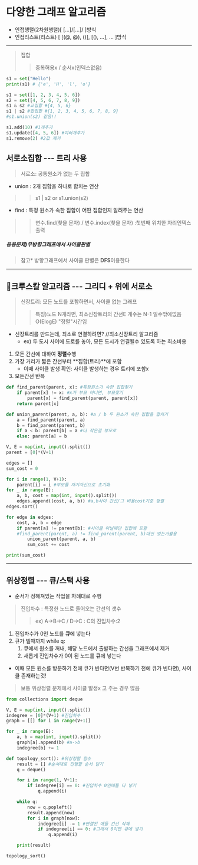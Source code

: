 # 다양한 그래프 알고리즘
- 인접행렬(2차원행렬)[ [...]/[...]/ ]방식
- 인접리스트(리스트) [ [(@, @), ()], [(), ...], ... ]방식
***
> 집합  
>   > 중복허용x / 순서x(인덱스없음)  
```python 
s1 = set("Hello")
print(s1) # {'e', 'H', 'l', 'o'}

s1 = set([1, 2, 3, 4, 5, 6])
s2 = set([4, 5, 6, 7, 8, 9])
s1 & s2 #교집합 #{4, 5, 6}
s1 | s2 #합집합 #{1, 2, 3, 4, 5, 6, 7, 8, 9}
#s1.union(s2) 같음!!

s1.add(10) #1개추가
s1.update([4, 5, 6]) #여러개추가
s1.remove(2) #2값 제거
```
## 서로소집합 --- 트리 사용
> 서로소: 공통원소가 없는 두 집합  
- union : 2개 집합을 하나로 합치는 연산
>   > s1 | s2 or s1.union(s2)
- find : 특정 원소가 속한 집합이 어떤 집합인지 알려주는 연산
>   > 변수.find(찾을 문자) / 변수.index(찾을 문자)
>   > :첫번째 위치한 자리인덱스 출력
##### 응용문제)무방향그래프에서 사이클판별
> 참고* 방향그래프에서 사이클 판별은 **DFS**이용한다
***
## 🌟크루스칼 알고리즘  --- 그리디 + 위에 서로소
> 신장트리: 모든 노드를 포함하면서, 사이클 없는 그래프  
>   > 특징)노드 N개라면, 최소신장트리의 간선E 개수는 N-1 일수밖에없음
>   > O(ElogE) "정렬"시간임
- 신장트리를 만드는데, 최소로 연결하려면? //최소신장트리 알고리즘
    - ex) 두 도시 사이에 도로를 놓아, 모든 도시가 연결될수 있도록 하는 최소비용
1. 모든 간선에 대하여 **정렬**수행
2. 가장 거리가 짧은 간선부터 **집합(트리)**에 포함
    - 이때 사이클 발생 확인: 사이클 발생하는 경우 트리에 포함x
3. 모든간선 반복
```python
def find_parent(parent, x): #특정원소가 속한 집합찾기
    if parent[x] != x: #x가 부모 아니면, 부모찾기
        parent[x] = find_parent(parent, parent[x])
    return parent[x]

def union_parent(parent, a, b): #a / b 두 원소가 속한 집합을 합치기
    a = find_parent(parent, a)
    b = find_parent(parent, b)
    if a < b: parent[b] = a #더 작은걸 부모로
    else: parent[a] = b

V, E = map(int, input().split())
parent = [0]*(V+1)

edges = []
sum_cost = 0

for i in range(1, V+1):
    parent[i] = i #부모를 자기자신으로 초기화
for _ in range(E):
    a, b, cost = map(int, input().split())
    edges.append((cost, a, b)) #a,b사이 간선/그 비용cost기준 정렬
edges.sort()

for edge in edges:
    cost, a, b = edge
    if parent[a] != parent[b]: #사이클 아닐때만 집합에 포함
    #find_parent(parent, a) != find_parent(parent, b)대신 있는거활용
        union_parent(parent, a, b)
        sum_cost += cost

print(sum_cost)
```
***
## 위상정렬 --- 큐/스택 사용
- 순서가 정해져있는 작업을 차례대로 수행
> 진입차수 : 특정한 노드로 들어오는 간선의 갯수
>   > ex) A->B->C / D->C : C의 진입차수:2
1. 진입차수가 0인 노드를 **큐**에 넣는다 
2. 큐가 빌때까지 while q:
    1. 큐에서 원소를 꺼내, 해당 노드에서 출발하는 간선을 그래프에서 제거
    2. 새롭게 진입차수가 0이 된 노드를 큐에 넣는다
- 이때 모든 원소를 방문하기 전에 큐가 빈다면(V번 반복하기 전에 큐가 빈다면), 사이클 존재하는것!
> 보통 위상정렬 문제에서 사이클 발생x 고 주는 경우 많음

```python
from collections import deque

V, E = map(int, input().split())
indegree = [0]*(V+1) #진입차수
graph = [[] for i in range(V+1)]

for _ in range(E):
    a, b = map(int, input().split())
    graph[a].append(b) #a->b
    indegree[b] += 1

def topology_sort(): #위상정렬 함수
    result = [] #순서대로 진행할 순서 담기
    q = deque()

    for i in range(1, V+1):
        if indegree[i] == 0: #진입차수 0인애들 다 넣기
            q.append(i)

    while q:
        now = q.popleft()
        result.append(now)
        for i in graph[now]:
            indegree[i] -= 1 #연결된 애들 간선 삭제
            if indegree[i] == 0: #그래서 0이면 큐에 넣기
                q.append(i)

    print(result)

topology_sort()
```